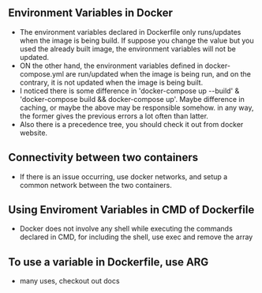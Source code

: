 ## Environment Variables in Docker
- The environment variables declared in Dockerfile only runs/updates when the image is being build. If suppose you change the value but you used the already built image, the environment variables will not be updated.
- ON the other hand, the environment variables defined in docker-compose.yml are run/updated when the image is being run, and on the contrary, it is not updated when the image is being built.
- I noticed there is some difference in 'docker-compose up --build' & 'docker-compose build && docker-compose up'. Maybe difference in caching, or maybe the above may be responsible somehow. in any way, the former gives the previous errors a lot often than latter.
- Also there is a precedence tree, you should check it out from docker website.
  
## Connectivity between two containers
- If there is an issue occurring, use docker networks, and setup a common network between the two containers.

## Using Enviroment Variables in CMD of Dockerfile
- Docker does not involve any shell while executing the commands declared in CMD, for including the shell, use exec and remove the array

## To use a variable in Dockerfile, use ARG
- many uses, checkout out docs
